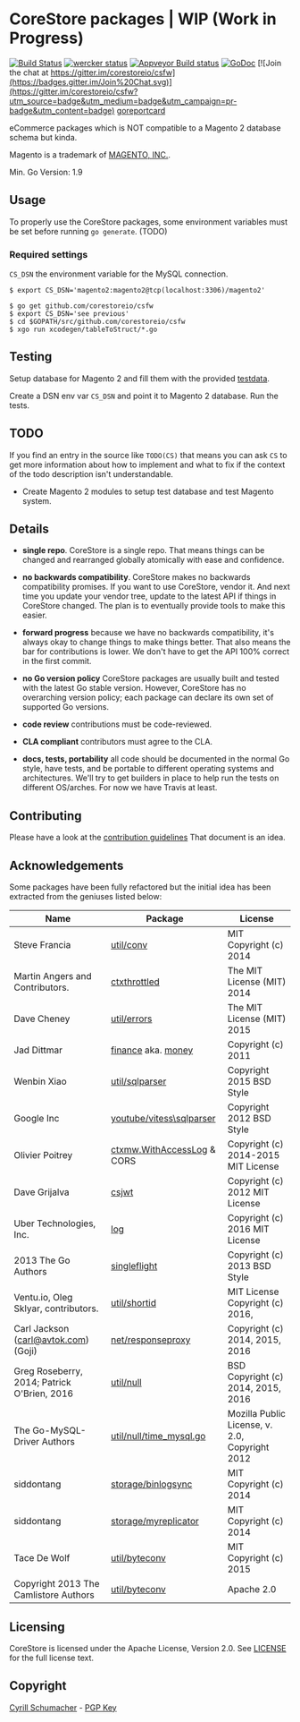 # CoreStore packages | WIP (Work in Progress)

[![Build Status](https://travis-ci.org/corestoreio/csfw.svg?branch=master)](https://travis-ci.org/corestoreio/csfw) [![wercker status](https://app.wercker.com/status/d7d0bdda415d2228b6fb5bb01681b5c4/s/master "wercker status")](https://app.wercker.com/project/bykey/d7d0bdda415d2228b6fb5bb01681b5c4) [![Appveyor Build status](https://ci.appveyor.com/api/projects/status/lrlnbpcjdy585mg1/branch/master?svg=true)](https://ci.appveyor.com/project/SchumacherFM/cspkg/branch/master) [![GoDoc](http://godoc.org/github.com/corestoreio/csfw?status.svg)](http://godoc.org/github.com/corestoreio/csfw) [![Join the chat at https://gitter.im/corestoreio/csfw](https://badges.gitter.im/Join%20Chat.svg)](https://gitter.im/corestoreio/csfw?utm_source=badge&utm_medium=badge&utm_campaign=pr-badge&utm_content=badge) [goreportcard](http://goreportcard.com/report/Corestoreio/csfw)

eCommerce packages which is NOT compatible to a Magento 2 database schema but kinda.

Magento is a trademark of [MAGENTO, INC.](http://www.magentocommerce.com/license/).

Min. Go Version: 1.9

## Usage

To properly use the CoreStore packages, some environment variables must be set
before running `go generate`. (TODO)

### Required settings

`CS_DSN` the environment variable for the MySQL connection.

```shell
$ export CS_DSN='magento2:magento2@tcp(localhost:3306)/magento2'
```

```
$ go get github.com/corestoreio/csfw
$ export CS_DSN='see previous'
$ cd $GOPATH/src/github.com/corestoreio/csfw
$ xgo run xcodegen/tableToStruct/*.go
```

## Testing

Setup database for Magento 2 and fill them with
the provided [testdata](https://github.com/corestoreio/cspkg/tree/master/testData).

Create a DSN env var `CS_DSN` and point it to Magento 2 database. Run the tests. 

## TODO

If you find an entry in the source like `TODO(CS)` that means you can ask `CS`
to get more information about how to implement and what to fix if the context of
the todo description isn't understandable.

- Create Magento 2 modules to setup test database and test Magento system.

## Details

* **single repo**. CoreStore is a single repo. That means things can be
    changed and rearranged globally atomically with ease and
    confidence.

* **no backwards compatibility**. CoreStore makes no backwards compatibility
    promises. If you want to use CoreStore, vendor it. And next time you
    update your vendor tree, update to the latest API if things in CoreStore
    changed. The plan is to eventually provide tools to make this
    easier.

* **forward progress** because we have no backwards compatibility,
    it's always okay to change things to make things better. That also
    means the bar for contributions is lower. We don't have to get the
    API 100% correct in the first commit.

* **no Go version policy** CoreStore packages are usually built and tested
    with the latest Go stable version. However, CoreStore has no overarching
    version policy; each package can declare its own set of supported
    Go versions.

* **code review** contributions must be code-reviewed.

* **CLA compliant** contributors must agree to the CLA.

* **docs, tests, portability** all code should be documented in the
    normal Go style, have tests, and be portable to different
    operating systems and architectures. We'll try to get builders in
    place to help run the tests on different OS/arches. For now we
    have Travis at least.

## Contributing

Please have a look at the [contribution guidelines](https://github.com/corestoreio/corestore/blob/master/CONTRIBUTING.md) That document is an idea.

## Acknowledgements

Some packages have been fully refactored but the initial idea has been extracted
from the geniuses listed below:

| Name | Package | License |
| -------|----------|-------|
| Steve Francia | [util/conv](http://github.com/corestoreio/cspkg/tree/master/utils/conv) | MIT Copyright (c) 2014 |
| Martin Angers and Contributors. | [ctxthrottled](http://github.com/corestoreio/cspkg/tree/master/net/ctxthrottled) | The MIT License (MIT) 2014 |
| Dave Cheney <dave AT cheney.net> | [util/errors](https://github.com/pkg/errors) | The MIT License (MIT) 2015 |
| Jad Dittmar | [finance](https://github.com/Confunctionist/finance) aka. [money](http://github.com/corestoreio/cspkg/tree/master/storage/money) | Copyright (c) 2011 |
| Wenbin Xiao | [util/sqlparser](https://github.com/xwb1989/sqlparser) | Copyright 2015 BSD Style |
| Google Inc | [youtube/vitess\sqlparser](https://github.com/youtube/vitess) | Copyright 2012 BSD Style |
| Olivier Poitrey| [ctxmw.WithAccessLog](https://github.com/corestoreio/cspkg/tree/master/net/ctxmw) & CORS | Copyright (c) 2014-2015  MIT License |
| Dave Grijalva| [csjwt](https://github.com/corestoreio/cspkg/tree/master/util/csjwt) | Copyright (c) 2012 MIT License |
| Uber Technologies, Inc. | [log](https://github.com/corestoreio/cspkg/tree/master/log) | Copyright (c) 2016 MIT License |
| 2013 The Go Authors | [singleflight](https://github.com/corestoreio/cspkg/tree/master/sync/singleflight) | Copyright (c) 2013 BSD Style |
| Ventu.io, Oleg Sklyar, contributors. | [util/shortid](http://github.com/corestoreio/cspkg/tree/master/utils/shortid) | MIT License Copyright (c) 2016, |
| Carl Jackson (carl@avtok.com) (Goji) | [net/responseproxy](http://github.com/corestoreio/cspkg/tree/master/net/responseproxy) | Copyright (c) 2014, 2015, 2016 |
| Greg Roseberry, 2014; Patrick O'Brien, 2016 | [util/null](http://github.com/corestoreio/cspkg/tree/master/util/null) | BSD Copyright (c) 2014, 2015, 2016 |
| The Go-MySQL-Driver Authors | [util/null/time_mysql.go](http://github.com/corestoreio/cspkg/tree/master/util/null/time_mysql.go) | Mozilla Public License, v. 2.0, Copyright 2012  |
| siddontang | [storage/binlogsync](http://github.com/corestoreio/cspkg/tree/master/storage/binlogsync) | MIT Copyright (c) 2014  |
| siddontang | [storage/myreplicator](http://github.com/corestoreio/cspkg/tree/master/storage/myreplicator) | MIT Copyright (c) 2014  |
| Tace De Wolf | [util/byteconv](http://github.com/corestoreio/cspkg/tree/master/util/byteconv) | MIT Copyright (c) 2015  |
| Copyright 2013 The Camlistore Authors | [util/byteconv](http://github.com/corestoreio/cspkg/tree/master/util/byteconv) | Apache 2.0  |

## Licensing

CoreStore is licensed under the Apache License, Version 2.0. See
[LICENSE](https://github.com/corestoreio/corestore/blob/master/LICENSE) for the full license text.

## Copyright

[Cyrill Schumacher](https://cyrillschumacher.com) - [PGP Key](https://keybase.io/cyrill)
